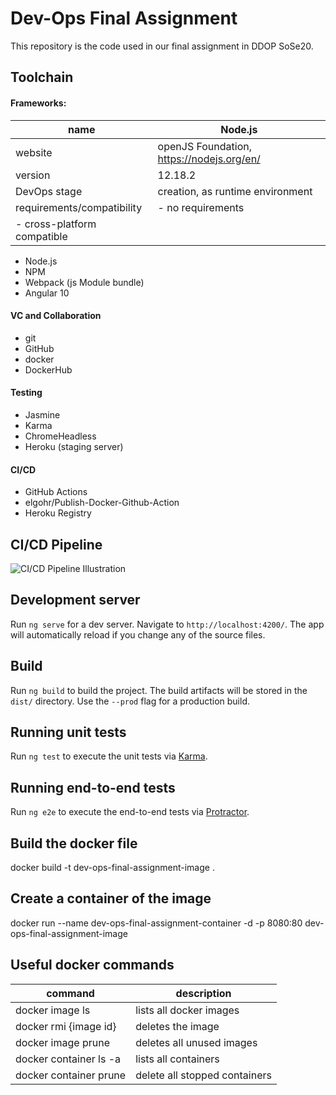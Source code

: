 # Dev-Ops Final Assignment

This repository is the code used in our final assignment in DDOP SoSe20.


## Toolchain

#### Frameworks:
| name | Node.js  |
|---|---|
| website           | openJS Foundation, https://nodejs.org/en/  |
| version     | 12.18.2 | 
| DevOps stage        | creation, as runtime environment |
| requirements/compatibility    |  - no requirements 
                                   - cross-platform compatible |


- Node.js
- NPM
- Webpack (js Module bundle)
- Angular 10

#### VC and Collaboration
- git
- GitHub
- docker
- DockerHub

#### Testing
- Jasmine
- Karma
- ChromeHeadless
- Heroku (staging server)

#### CI/CD 
- GitHub Actions
- elgohr/Publish-Docker-Github-Action
- Heroku Registry


## CI/CD Pipeline 
![CI/CD Pipeline Illustration](./docs/img/CI_CD_Toolchain.png "CI/CD Pipeline Illustration")

## Development server

Run `ng serve` for a dev server. Navigate to `http://localhost:4200/`. The app will automatically reload if you change any of the source files.

## Build

Run `ng build` to build the project. The build artifacts will be stored in the `dist/` directory. Use the `--prod` flag for a production build.

## Running unit tests

Run `ng test` to execute the unit tests via [Karma](https://karma-runner.github.io).

## Running end-to-end tests

Run `ng e2e` to execute the end-to-end tests via [Protractor](http://www.protractortest.org/).

## Build the docker file
docker build -t dev-ops-final-assignment-image .

## Create a container of the image
docker run --name dev-ops-final-assignment-container -d -p 8080:80 dev-ops-final-assignment-image



## Useful docker commands
| command | description  |
|---|---|
| docker image ls           | lists all docker images  |
| docker rmi {image id}     | deletes the image| 
| docker image prune        | deletes all unused images |
| docker container ls -a    |  lists all containers |
| docker container prune    | delete all stopped containers|

